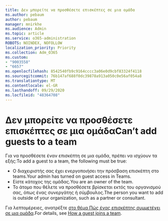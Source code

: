 ```yaml
---
title: Δεν μπορείτε να προσθέσετε επισκέπτες σε μια ομάδα
ms.author: pebaum
author: pebaum
manager: mnirkhe
ms.audience: Admin
ms.topic: article
ms.service: o365-administration
ROBOTS: NOINDEX, NOFOLLOW
localization_priority: Priority
ms.collection: Adm_O365
ms.custom:
- "9003558"
- "6657"
ms.openlocfilehash: 8542540fb9c9164cccc3a06e0d9cbf83324f4118
ms.sourcegitcommit: 76b147af688f0dc39878a913a050c0e56af054a8
ms.translationtype: MT
ms.contentlocale: el-GR
ms.lasthandoff: 09/29/2020
ms.locfileid: "48364708"
---
```

# <a name="cant-add-guests-to-a-team"></a><span data-ttu-id="99512-102">Δεν μπορείτε να προσθέσετε επισκέπτες σε μια ομάδα</span><span class="sxs-lookup"><span data-stu-id="99512-102">Can’t add guests to a team</span></span>

<span data-ttu-id="99512-103">Για να προσθέσετε έναν επισκέπτη σε μια ομάδα, πρέπει να ισχύουν τα εξής:</span><span class="sxs-lookup"><span data-stu-id="99512-103">To add a guest to a team, the following must be true:</span></span>  

- <span data-ttu-id="99512-104">Ο διαχειριστής σας έχει ενεργοποιήσει την πρόσβαση επισκέπτη στο teams.</span><span class="sxs-lookup"><span data-stu-id="99512-104">Your admin has turned on guest access in Teams.</span></span>
- <span data-ttu-id="99512-105">Είστε κάτοχος της ομάδας.</span><span class="sxs-lookup"><span data-stu-id="99512-105">You are an owner of the team.</span></span>
- <span data-ttu-id="99512-106">Το άτομο που θέλετε να προσθέσετε βρίσκεται εκτός του οργανισμού σας, όπως ένας συνεργάτης ή σύμβουλος.</span><span class="sxs-lookup"><span data-stu-id="99512-106">The person you want to add is outside of your organization, such as a partner or consultant.</span></span>

<span data-ttu-id="99512-107">Για λεπτομέρειες, ανατρέξτε  [στο θέμα Πώς ένας επισκέπτης συμμετέχει σε μια ομάδα](https://docs.microsoft.com/MicrosoftTeams/guest-joins).</span><span class="sxs-lookup"><span data-stu-id="99512-107">For details, see  [How a guest joins a team](https://docs.microsoft.com/MicrosoftTeams/guest-joins).</span></span>